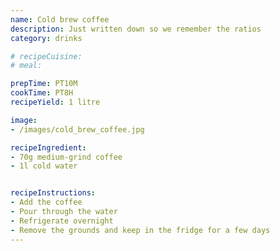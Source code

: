 ```yaml
---
name: Cold brew coffee
description: Just written down so we remember the ratios
category: drinks

# recipeCuisine: 
# meal: 

prepTime: PT10M
cookTime: PT8H
recipeYield: 1 litre

image:
- /images/cold_brew_coffee.jpg

recipeIngredient:
- 70g medium-grind coffee
- 1l cold water


recipeInstructions:
- Add the coffee 
- Pour through the water
- Refrigerate overnight
- Remove the grounds and keep in the fridge for a few days
---
```

